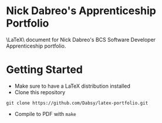 # Nick Dabreo's Apprenticeship Portfolio

\LaTeX\ document for Nick Dabreo's BCS Software Developer Apprenticeship portfolio.

# Getting Started

- Make sure to have a LaTeX distribution installed
- Clone this repository
```
git clone https://github.com/Dabsy/latex-portfolio.git
```
- Compile to PDF with `make`
